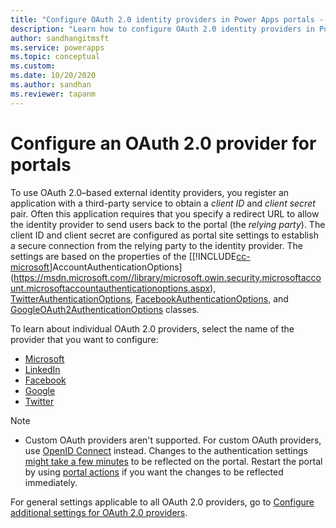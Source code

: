 ```yaml
---
title: "Configure OAuth 2.0 identity providers in Power Apps portals - such as Microsoft, LinkedIn, Facebook, Google, and Twitter. | MicrosoftDocs"
description: "Learn how to configure OAuth 2.0 identity providers in Power Apps portals - such as Microsoft, LinkedIn, Facebook, Google, and Twitter."
author: sandhangitmsft
ms.service: powerapps
ms.topic: conceptual
ms.custom: 
ms.date: 10/20/2020
ms.author: sandhan
ms.reviewer: tapanm
---
```


# Configure an OAuth 2.0 provider for portals

To use OAuth 2.0&ndash;based external identity providers, you <!--note from editor: Edit okay? I didn't think "involves" was clear enough. --> register an application with a third-party service to obtain a *client ID* and *client secret* pair. Often this application requires that you specify a redirect URL to allow the identity provider to send users back to the portal (the *relying party*). The client ID and client secret are configured as portal site settings to establish a secure connection from the relying party to the identity provider. The settings are based on the properties of the [[!INCLUDE[cc-microsoft](../../../includes/cc-microsoft.md)]AccountAuthenticationOptions](https://msdn.microsoft.com//library/microsoft.owin.security.microsoftaccount.microsoftaccountauthenticationoptions.aspx), [TwitterAuthenticationOptions](https://msdn.microsoft.com//library/microsoft.owin.security.twitter.twitterauthenticationoptions.aspx), [FacebookAuthenticationOptions](https://msdn.microsoft.com//library/microsoft.owin.security.facebook.facebookauthenticationoptions.aspx), and [GoogleOAuth2AuthenticationOptions](https://msdn.microsoft.com//library/microsoft.owin.security.google.googleoauth2authenticationoptions.aspx) classes.  

To learn about individual OAuth 2.0 providers, select the name of the provider that you want to configure:

- [Microsoft](configure-oauth2-microsoft.md)
- [LinkedIn](configure-oauth2-linkedin.md)
- [Facebook](configure-oauth2-facebook.md)
- [Google](configure-oauth2-google.md)
- [Twitter](configure-oauth2-twitter.md)

> [!NOTE]
> - Custom OAuth providers aren't supported. For custom OAuth providers, use [OpenID Connect](configure-openid-provider.md) instead.
> Changes to the authentication settings [might take a few minutes](../admin/clear-server-side-cache.md#caching-changes-for-portals-with-version-926x-or-later) to be reflected on the portal. Restart the portal by using [portal actions](../admin/admin-overview.md) if you want the changes to be reflected immediately.

For general settings applicable to all OAuth 2.0 providers, go to [Configure additional settings for OAuth 2.0 providers](configure-oauth2-settings.md).
